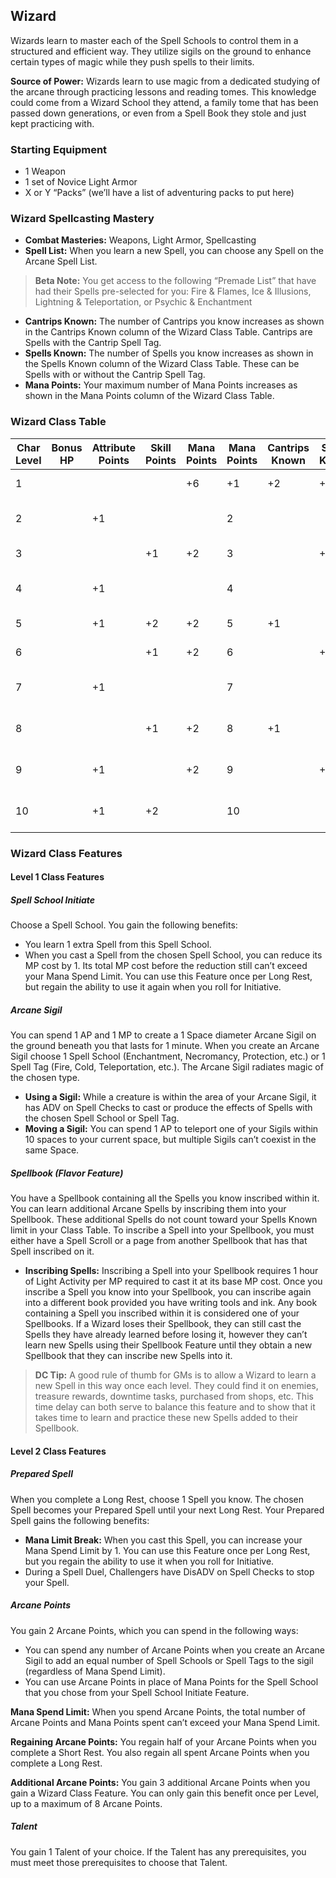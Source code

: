 
## Wizard

Wizards learn to master each of the Spell Schools to control them in a structured and efficient way. They utilize sigils on the ground to enhance certain types of magic while they push spells to their limits.

**Source of Power:** Wizards learn to use magic from a dedicated studying of the arcane through practicing lessons and reading tomes. This knowledge could come from a Wizard School they attend, a family tome that has been passed down generations, or even from a Spell Book they stole and just kept practicing with.

### Starting Equipment
* 1 Weapon
* 1 set of Novice Light Armor
* X or Y “Packs” (we’ll have a list of adventuring packs to put here)

### Wizard Spellcasting Mastery
* **Combat Masteries:** Weapons, Light Armor, Spellcasting
* **Spell List:** When you learn a new Spell, you can choose any Spell on the Arcane Spell List.

> **Beta Note:** You get access to the following “Premade List” that have had their Spells pre-selected for you: Fire & Flames, Ice & Illusions, Lightning & Teleportation, or Psychic & Enchantment

* **Cantrips Known:** The number of Cantrips you know increases as shown in the Cantrips Known column of the Wizard Class Table. Cantrips are Spells with the Cantrip Spell Tag.
* **Spells Known:** The number of Spells you know increases as shown in the Spells Known column of the Wizard Class Table. These can be Spells with or without the Cantrip Spell Tag.
* **Mana Points:** Your maximum number of Mana Points increases as shown in the Mana Points column of the Wizard Class Table.

### Wizard Class Table

| Char Level | Bonus HP | Attribute Points | Skill Points | Mana Points | Mana Points | Cantrips Known | Spells Known | Features                  |
|------------|----------|------------------|--------------|-------------|-------------|----------------|--------------|---------------------------| 
| 1          |          |                  |              | +6          | +1          | +2             | +3           | Class Features            |
| 2          |          | +1               |              |             | 2           |                |              | Class Feature, Talent     |
| 3          |          |                  | +1           | +2          | 3           |                | +1           | Subclass Feature          |
| 4          |          | +1               |              |             | 4           |                |              | Talent, Ancestry Trait    |
| 5          |          | +1               | +2           | +2          | 5           | +1             |              | Class Feature             |
| 6          |          |                  | +1           | +2          | 6           |                | +1           | Subclass Feature          |
| 7          |          | +1               |              |             | 7           |                |              | Talent, Ancestry Trait    |
| 8          |          |                  | +1           | +2          | 8           | +1             |              | Class Capstone Feature    |
| 9          |          | +1               |              | +2          | 9           |                | +1           | Subclass Capstone Feature |
| 10         |          | +1               | +2           |             | 10          |                |              | Epic Boon, Talent         |

### Wizard Class Features

#### Level 1 Class Features

##### Spell School Initiate
Choose a Spell School. You gain the following benefits:

* You learn 1 extra Spell from this Spell School.
* When you cast a Spell from the chosen Spell School, you can reduce its MP cost by 1. Its total MP cost before the reduction still can’t exceed your Mana Spend Limit. You can use this Feature once per Long Rest, but regain the ability to use it again when you roll for Initiative.

##### Arcane Sigil
You can spend 1 AP and 1 MP to create a 1 Space diameter Arcane Sigil on the ground beneath you that lasts for 1 minute. When you create an Arcane Sigil choose 1 Spell School (Enchantment, Necromancy, Protection, etc.) or 1 Spell Tag (Fire, Cold, Teleportation, etc.). The Arcane Sigil radiates magic of the chosen type.

* **Using a Sigil:** While a creature is within the area of your Arcane Sigil, it has ADV on Spell Checks to cast or produce the effects of Spells with the chosen Spell School or Spell Tag.
* **Moving a Sigil:** You can spend 1 AP to teleport one of your Sigils within 10 spaces to your current space, but multiple Sigils can’t coexist in the same Space.

##### Spellbook (Flavor Feature)
You have a Spellbook containing all the Spells you know inscribed within it. You can learn additional Arcane Spells by inscribing them into your Spellbook. These additional Spells do not count toward your Spells Known limit in your Class Table. To inscribe a Spell into your Spellbook, you must either have a Spell Scroll or a page from another Spellbook that has that Spell inscribed on it. 

* **Inscribing Spells:** Inscribing a Spell into your Spellbook requires 1 hour of Light Activity per MP required to cast it at its base MP cost. 
Once you inscribe a Spell you know into your Spellbook, you can inscribe again into a different book provided you have writing tools and ink. Any book containing a Spell you inscribed within it is considered one of your Spellbooks. 
If a Wizard loses their Spellbook, they can still cast the Spells they have already learned before losing it, however they can’t learn new Spells using their Spellbook Feature until they obtain a new Spellbook that they can inscribe new Spells into it.

> **DC Tip:** A good rule of thumb for GMs is to allow a Wizard to learn a new Spell in this way once each level. They could find it on enemies, treasure rewards, downtime tasks, purchased from shops, etc. This time delay can both serve to balance this feature and to show that it takes time to learn and practice these new Spells added to their Spellbook.

#### Level 2 Class Features

##### Prepared Spell
When you complete a Long Rest, choose 1 Spell you know. The chosen Spell becomes your Prepared Spell until your next Long Rest. Your Prepared Spell gains the following benefits:

* **Mana Limit Break:** When you cast this Spell, you can increase your Mana Spend Limit by 1. You can use this Feature once per Long Rest, but you regain the ability to use it when you roll for Initiative.
* During a Spell Duel, Challengers have DisADV on Spell Checks to stop your Spell.

##### Arcane Points
You gain 2 Arcane Points, which you can spend in the following ways:

* You can spend any number of Arcane Points when you create an Arcane Sigil to add an equal number of Spell Schools or Spell Tags to the sigil (regardless of Mana Spend Limit).
* You can use Arcane Points in place of Mana Points for the Spell School that you chose from your Spell School Initiate Feature.

**Mana Spend Limit:** When you spend Arcane Points, the total number of Arcane Points and Mana Points spent can’t exceed your Mana Spend Limit.

**Regaining Arcane Points:** You regain half of your Arcane Points when you complete a Short Rest. You also regain all spent Arcane Points when you complete a Long Rest.

**Additional Arcane Points:** You gain 3 additional Arcane Points when you gain a Wizard Class Feature. You can only gain this benefit once per Level, up to a maximum of 8 Arcane Points.

##### Talent
You gain 1 Talent of your choice. If the Talent has any prerequisites, you must meet those prerequisites to choose that Talent.

